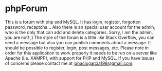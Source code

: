 # phpForum
This is a forum with php and MySQL. It has login, register, forgotten password, recaptcha... 
Also there is an special user account for the admin, who is the only that can add and delete categories. 
Sorry, I am the admin, you are not! ;)
The style of the forum is a little like Stack Overflow, you can send a message but also you can publish
comments about a message. It should be possible to register, login, post messages, etc. 
Please note in order for this application to work properly it needs to be run on a server like Apache (i.e. XAMPP),
with support for PHP and MySQL.
If you have issues of concerns please contact me at ignaciogarcia198@gmail.com.
